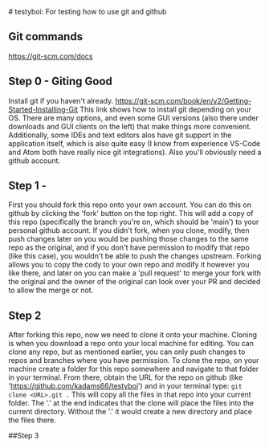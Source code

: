 #   t e s t y b o i : For testing how to use git and github
 
## Git commands
https://git-scm.com/docs

## Step 0 - Giting Good
Install git if you haven't already.
https://git-scm.com/book/en/v2/Getting-Started-Installing-Git
This link shows how to install git depending on your OS. There are many options, and even some GUI versions (also there under downloads and GUI clients on the left) that make things more convenient. Additionally, some IDEs and text editors alos have git support in the application itself, which is also quite easy (I know from experience VS-Code and Atom both have really nice git integrations).
Also you'll obviously need a github account.

## Step 1 -
First you should fork this repo onto your own account. You can do this on github by clicking the 'fork' button on the top right. This will add a copy of this repo (specifically the branch you're on, which should be 'main') to your personal github account. If you didn't fork, when you clone, modify, then push changes later on you would be pushing those changes to the same repo as the original, and if you don't have permission to modify that repo (like this case), you wouldn't be able to push the changes upstream. Forking allows you to copy the cody to your own repo and modify it however you like there, and later on you can make a 'pull request' to merge your fork with the original and the owner of the original can look over your PR and decided to allow the merge or not.

## Step 2
After forking this repo, now we need to clone it onto your machine. Cloning is when you download a repo onto your local machine for editing. You can clone any repo, but as mentioned earlier, you can only push changes to repos and branches where you have permission. To clone the repo, on your machine create a folder for this repo somewhere and navigate to that folder in your terminal. From there, obtain the URL for the repo on github (like 'https://github.com/kadams66/testyboi') and in your terminal type:
`git clone <URL>.git .`
This will copy all the files in that repo into your current folder. The '.' at the end indicates that the clone will place the files into the current directory. Without the '.' it would create a new directory and place the files there.

##Step 3
